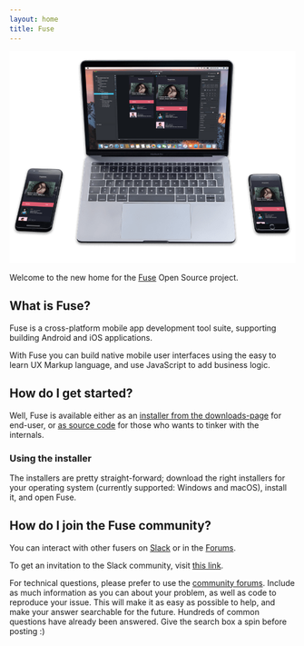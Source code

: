 ```yaml
---
layout: home
title: Fuse
---
```


![Fuse Studio](assets/images/header-bg.png)

Welcome to the new home for the [Fuse](https://fusetools.com) Open Source
project.

## What is Fuse?

Fuse is a cross-platform mobile app development tool suite, supporting building
Android and iOS applications. 

With Fuse you can build native mobile user interfaces using the easy to learn UX Markup language, and use JavaScript to add business logic.

## How do I get started?

Well, Fuse is available either as an
[installer from the downloads-page](downloads) for end-user, or
[as source code](source-code) for those who wants to
tinker with the internals.

### Using the installer

The installers are pretty straight-forward; download the right installers
for your operating system (currently supported: Windows and macOS), install
it, and open Fuse.


## How do I join the Fuse community?

You can interact with other fusers on [Slack](https://fusecommunity.slack.com/) or in the [Forums](http://forums.fusetools.com). 

To get an invitation to the Slack community, visit [this link](https://slackcommunity.fusetools.com/).

For technical questions, please prefer to use the [community forums](http://forums.fusetools.com). Include as much information as you can about your problem, as well as code to reproduce your issue. This will make it as easy as possible to help, and make your answer searchable for the future. Hundreds of common questions have already been answered. Give the search box a spin before posting :)